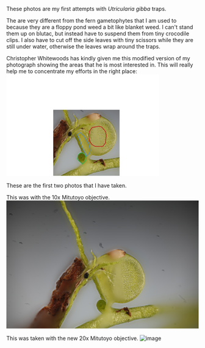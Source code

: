 
These photos are my first attempts with <i>Utricularia gibba</i> traps. 

The are very different from the fern gametophytes that I am used to because they are a floppy pond weed a bit like blanket weed. I can't stand them up on blutac, but instead have to suspend them from tiny crocodile clips. I also have to cut off the side leaves with tiny scissors while they are still under water, otherwise the leaves wrap around the traps.

Christopher Whitewoods has kindly given me this modified version of my photograph showing the areas that he is most interested in. This will really help me to concentrate my efforts in the right place:
<img src="/images/gallery/practise%20shots/UtricularaTargets.jpg" width="400" alt="image"/>

These are the first two photos that I have taken. 

This was with the 10x Mitutoyo objective. 
<img src="/images/gallery/practise%20shots/20180224utricularia.jpg"  alt="image"/>

This was taken with the new 20x Mitutoyo objective. 
<img src="/images/gallery/practise%20shots/20180224utricularia2.jpg" width="400" alt="image"/>
